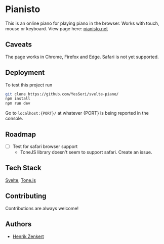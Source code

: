 # Pianisto

This is an online piano for playing piano in the browser. 
Works with touch, mouse or keyboard.
View page here: [pianisto.net](https://pianisto.net/)

## Caveats
The page works in Chrome, Firefox and Edge. Safari is not yet supported.

## Deployment

To test this project run 
```bash
git clone https://github.com/YesSeri/svelte-piano/
npm install
npm run dev
```
Go to `localhost:{PORT}/` at whatever {PORT} is being reported in the console.

## Roadmap

- [ ] Test for safari browser support
  - ToneJS library doesn't seem to support safari. Create an issue.

## Tech Stack

[Svelte](https://svelte.dev/tutorial/basics), [Tone.js](https://tonejs.github.io/)

  
## Contributing

Contributions are always welcome!
  
## Authors

- [Henrik Zenkert](https://www.github.com/yesseri)
